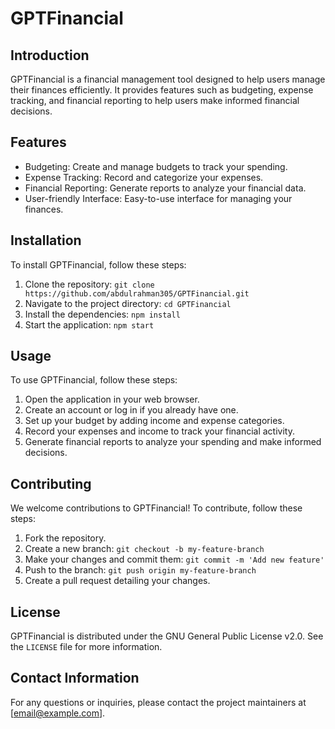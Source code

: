 # GPTFinancial

## Introduction
GPTFinancial is a financial management tool designed to help users manage their finances efficiently. It provides features such as budgeting, expense tracking, and financial reporting to help users make informed financial decisions.

## Features
- Budgeting: Create and manage budgets to track your spending.
- Expense Tracking: Record and categorize your expenses.
- Financial Reporting: Generate reports to analyze your financial data.
- User-friendly Interface: Easy-to-use interface for managing your finances.

## Installation
To install GPTFinancial, follow these steps:
1. Clone the repository: `git clone https://github.com/abdulrahman305/GPTFinancial.git`
2. Navigate to the project directory: `cd GPTFinancial`
3. Install the dependencies: `npm install`
4. Start the application: `npm start`

## Usage
To use GPTFinancial, follow these steps:
1. Open the application in your web browser.
2. Create an account or log in if you already have one.
3. Set up your budget by adding income and expense categories.
4. Record your expenses and income to track your financial activity.
5. Generate financial reports to analyze your spending and make informed decisions.

## Contributing
We welcome contributions to GPTFinancial! To contribute, follow these steps:
1. Fork the repository.
2. Create a new branch: `git checkout -b my-feature-branch`
3. Make your changes and commit them: `git commit -m 'Add new feature'`
4. Push to the branch: `git push origin my-feature-branch`
5. Create a pull request detailing your changes.

## License
GPTFinancial is distributed under the GNU General Public License v2.0. See the `LICENSE` file for more information.

## Contact Information
For any questions or inquiries, please contact the project maintainers at [email@example.com].
